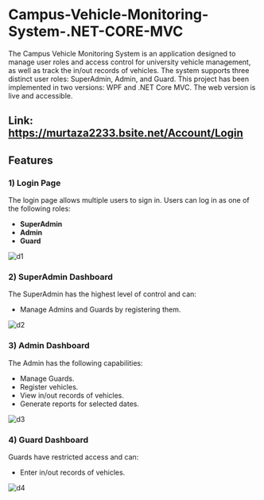 # Campus-Vehicle-Monitoring-System-.NET-CORE-MVC
The Campus Vehicle Monitoring System is an application designed to manage user roles and access control for university vehicle management, as well as track the in/out records of vehicles. The system supports three distinct user roles: SuperAdmin, Admin, and Guard. This project has been implemented in two versions: WPF and .NET Core MVC. The web version is live and accessible.

## Link: https://murtaza2233.bsite.net/Account/Login

## Features

### 1) Login Page
The login page allows multiple users to sign in. Users can log in as one of the following roles:
- **SuperAdmin**
- **Admin**
- **Guard**

![d1](https://github.com/Ahmad-Murtaza2/Campus-Vehicle-Monitoring-System-.NET-CORE-MVC-/assets/142945526/b955cd4d-428e-4988-906c-2be335a2e94f)


### 2) SuperAdmin Dashboard
The SuperAdmin has the highest level of control and can:
- Manage Admins and Guards by registering them.

![d2](https://github.com/Ahmad-Murtaza2/Campus-Vehicle-Monitoring-System-.NET-CORE-MVC-/assets/142945526/ba0c827e-67c5-4b56-adb8-8561c42ad5c8)

### 3) Admin Dashboard
The Admin has the following capabilities:
- Manage Guards.
- Register vehicles.
- View in/out records of vehicles.
- Generate reports for selected dates.

![d3](https://github.com/Ahmad-Murtaza2/Campus-Vehicle-Monitoring-System-.NET-CORE-MVC-/assets/142945526/8091a1c2-a377-4d6c-b75b-0669d79be71c)

### 4) Guard Dashboard
Guards have restricted access and can:
- Enter in/out records of vehicles.

![d4](https://github.com/Ahmad-Murtaza2/Campus-Vehicle-Monitoring-System-.NET-CORE-MVC-/assets/142945526/26363fff-dddd-414c-9d2f-52a3d8b860f8)


